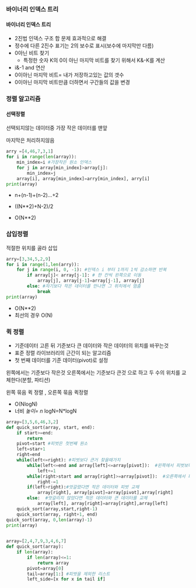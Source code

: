 ### 바이너리 인덱스 트리

#### 바이너리 인덱스 트리

- 2진법 인덱스 구조 합 문제 효과적으로 해결
- 정수에 다른 2진수 표기는 2의 보수로 표시(보수에 마지막만 다름)
- 0아닌 비트 찾기
  - 특정한 숫자 K의 0이 아닌 마지막 비트를 찾기 위해서 K&-K를 계산
- i&-1 and 연산
- 0이아닌 마지막 비트= 내가 저장하고있는 값의 갯수
- 0이아닌 마지막 비트만큼 더하면서 구간들의 값을 변경

### 정렬 알고리즘

#### 선택정렬

선택되지않는 데이터중 가장 작은 데이터를 맨앞

마지막은 처리하지않음

```python
arry =[4,46,7,3,1]
for i in range(len(array)):
    min_index=i #가장작은 원소 인덱스
    for j in array[min_index]>array[j]:
        min_index=j
    array[i], array[min_index]=arry[min_index], arry[i]
print(array)
```

- n+(n-1)+(n-2)...+2

- ((N**2)+N-2)/2

- O(N**2)



### 삽입정렬

적절한 위치를 골라 삽입

```py
arry=[3,34,5,2,9]
for i in range(1,len(arry)):
    for j in range(i, 0, -1): #인덱스 i 부터 1까지 1씩 감소하면 반복
        if array[j]< array[j-1]: # 한 칸씩 왼쪽으로 이동
            array[j], array[j-1]=array[j-1], array[j]
        else: #자기보다 작은 데이터를 만나면 그 위치에서 멈춤
            break
print(array)
```

- O(N**2)
- 최선의 경우 O(N)



### 퀵 정렬

- 기준데이터 고른 뒤 기준보다 큰 데이터와 작은 데이터의 위치를 바꾸는것
- 표준 정렬 라이브러리의 근간이 되는 알고리즘
- 첫 번째 데이터를 기준 데이터(pivot)로 설정

왼쪽에서는 기준보다 작은것 오른쪽에서는 기준보다 큰것 으로 하고 두 수의 위치를 교체한다(분할, 파티션)

왼쪽 묶음 퀵 정렬 , 오른쪽 묶음 퀵정렬

- O(NlogN)
- 너비 *높이= n* logN=N*logN

```python
array=[3,5,6,46,3,2]
def quick_sort(array, start, end):
    if start>=end:
        return
    pivot=start #피벗은 첫번째 원소
    left=star+1
    right=end
    while(left<=right): #피벗보다 큰거 찾을때가지
        while(left<=end and array[left]<=array[pivot]):  #왼쪽에서 피벗보다 작은수 찾음
            left+=1
        while(right>start and array[right]>=array[pivot]):  #오른쪽에서 피벗보다 큰거 찾음
            right-=1
        if(left>right):#엇갈렸다면 작은 데이터와 피벗 교체
            array[right], array[pivot]=array[pivot],array[right]
        else:  #엇갈리지 않았다면 작은 데이터와 큰 데이터를 교체
            array[left], array[right]=array[right],array[left]
 	quick_sort(array,start,right-1)
 	quick_sort(array, right+1, end) 
quick_sort(array, 0,len(array)-1)
print(array)
            
```

```python
array=[2,4,7,9,3,4,6,7]
def quick_sort(array):
    if len(array):
        if len(array)<=1:
            return array
        pivot=array[0]
        tail=array[1:] #피벗을 제외한 리스트
        left_side=[x for x in tail if]
        
```

